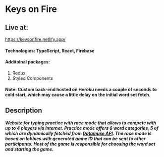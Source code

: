 # Keys on Fire

## Live at:

https://keysonfire.netlify.app/

#### Technologies: TypeScript, React, Firebase

#### Additolnal packages:

1. Redux
2. Styled Components

#### Note: Custom back-end hosted on Heroku needs a couple of seconds to cold start, which may cause a little delay on the initial word set fetch.


## Description

##### Website for typing practice with race mode that allows to compete with up to 4 players via internet. Practice mode offers 6 word categories, 5 of which are dynamically fetched from [Datamuse API](https://www.datamuse.com/api/). The race mode is based on lobbies with generated game ID that can be sent to other participants. Host of the game is responsible for choosing the word set and starting the game.
